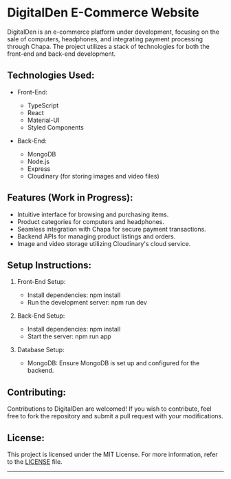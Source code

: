 # DigitalDen E-Commerce Website

DigitalDen is an e-commerce platform under development, focusing on the sale of computers, headphones, and integrating payment processing through Chapa. The project utilizes a stack of technologies for both the front-end and back-end development.

## Technologies Used:
- Front-End:
  - TypeScript
  - React
  - Material-UI
  - Styled Components

- Back-End:
  - MongoDB
  - Node.js
  - Express
  - Cloudinary (for storing images and video files)

## Features (Work in Progress):
- Intuitive interface for browsing and purchasing items.
- Product categories for computers and headphones.
- Seamless integration with Chapa for secure payment transactions.
- Backend APIs for managing product listings and orders.
- Image and video storage utilizing Cloudinary's cloud service.

## Setup Instructions:
1. Front-End Setup:
   - Install dependencies: npm install
   - Run the development server: npm run dev

2. Back-End Setup:
   - Install dependencies: npm install
   - Start the server: npm run app

3. Database Setup:
   - MongoDB: Ensure MongoDB is set up and configured for the backend.

## Contributing:
Contributions to DigitalDen are welcomed! If you wish to contribute, feel free to fork the repository and submit a pull request with your modifications.

## License:
This project is licensed under the MIT License. For more information, refer to the [LICENSE](./LICENSE) file.

---
